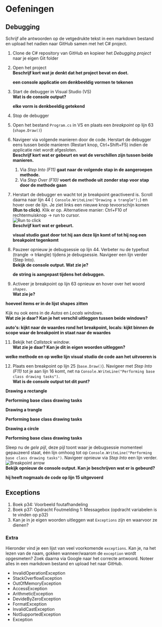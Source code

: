 # Oefeningen

## Debugging

Schrijf alle antwoorden op de vetgedrukte tekst in een markdown bestand en upload het nadien naar GitHub samen met het C# project.

1. Clone de C# repository van GitHub en kopieer het *Debugging project*  naar je eigen Git folder
2. Open het project  
   **Beschrijf kort wat je denkt dat het project bevat en doet.**
   
   **een console applicatie om denkbeeldig vormen te tekenen**
   
3. Start de debugger in Visual Studio (VS)  
   **Wat is de console output?**
   
   **elke vorm is denkbeeldig getekend**
   
4. Stop de debugger
5. Open het bestand `Program.cs` in VS en plaats een *breakpoint* op lijn 63 (`shape.Draw()`)
6. Navigeer via volgende manieren door de code. Herstart de debugger eens tussen beide manieren (Restart knop, Ctrl+Shift+F5) indien de applicatie niet wordt afgesloten.  
   **Beschrijf kort wat er gebeurt en wat de verschillen zijn tussen beide manieren.**
    1. Via *Step Into (F11)* **gaat naar de volgende stap in de aangeroepen methode.**
    2. Via *Step Over (F10)*  **voert de methode uit zonder stap voor stap door de methode gaan**
7. Herstart de debugger en wacht tot je breakpoint geactiveerd is. Scroll daarna naar lijn 44 (` Console.WriteLine("Drawing a trangle");`) en hover over de lijn. Je ziet links een nieuwe knop tevoorschijn komen **(Run to click)**. Klik er op.    Alternatieve manier: Ctrl+F10 of rechtermuisknop -> run to cursor.  
![Run to click](../_other/images/runtoclick.png)  
   **Beschrijf kort wat er gebeurt.**
   
   **visual studio gaat door tot hij aan deze lijn komt of tot hij nog een breakpoint tegenkomt**
   
8. Pauzeer opnieuw je debugsessie op lijn 44. Verbeter nu de typefout (trangle -> tr**i**angle) tijdens je debugsessie. Navigeer een lijn verder (Step Into).  
   **Bekijk de console output. Wat zie je?**
   
   **de string is aangepast tijdens het debuggen.**
   
9.  Activeer je breakpoint op lijn 63 opnieuw en hover over het woord *`shapes`*.  
   **Wat zie je?**  
   
   **hoeveel items er in de lijst shapes zitten**
   
   Kijk nu ook eens in de *Autos* en *Locals windows*.  
   **Wat zie je daar? Kan je het verschil uitleggen tussen beide windows?**
   
   **auto's: kijkt naar de waardes rond het breakpoint, locals: kijkt binnen de scope waar de breakpoint in staat naar de waardes**
   
11. Bekijk het *Callstack window*.  
   **Wat zie je daar? Kan je dit in eigen woorden uitleggen?**
   
   **welke methode en op welke lijn visual studio de code aan het uitvoeren is**
   
12.  Plaats een breakpoint op lijn 25 (`base.Draw()`). Navigeer met *Step Into (F11)* tot je aan lijn 16 komt, net na `Console.WriteLine("Performing base class drawing tasks")`.  
   **Wat is de console output tot dit punt?**
   
   **Drawing a rectangle**
   
   **Performing base class drawing tasks**
   
   **Drawing a trangle**
   
   **Performing base class drawing tasks**
   
   **Drawing a circle**
   
   **Performing base class drawing tasks**
   
   
Sleep nu de *gele pijl*, deze pijl toont waar je debugsessie momenteel gepauzeerd staat, één lijn omhoog tot op `Console.WriteLine("Performing base class drawing tasks")`. Navigeer opnieuw via *Step Into* een lijn verder.  
![Breakpoint arrow](../_other/images/breakpointarrow.png)  
**Bekijk opnieuw de console output. Kan je beschrijven wat er is gebeurd?**

**hij heeft nogmaals de code op lijn 15 uitgevoerd**
## Exceptions

1. Boek p34: Voorbeeld foutafhandeling
2. Boek p37: Opdracht Foutmelding 1: Messagebox (opdracht variabelen is te vinden op p32)
3. Kan je in je eigen woorden uitleggen wat `Exceptions` zijn en waarvoor ze dienen? 

### Extra

Hieronder vind je een lijst van veel voorkomende `exceptions`. Kan je, na het lezen van de naam, gokken wanneer/waarom de `exception` wordt opgesmeten? Zoek daarna via Google naar het correcte antwoord. Noteer alles in een markdown bestand en upload het naar GitHub.
   * InvalidOperationException
   * StackOverflowException
   * OutOfMemoryException
   * AccessException
   * ArithmeticException
   * DevideByZeroException
   * FormatException
   * InvalidCastException
   * NotSupportedException
   * Exception
